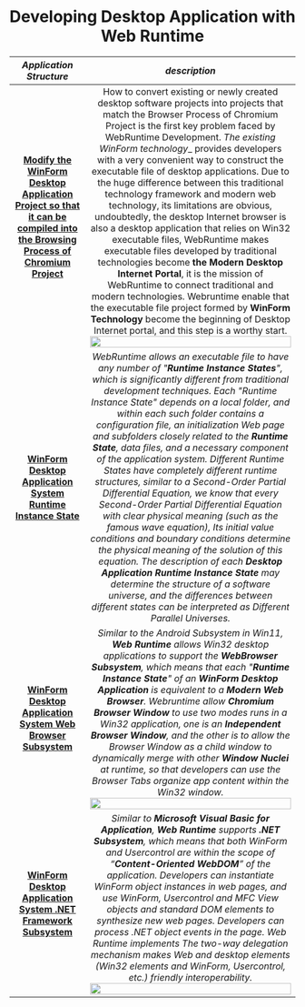 <div align=center>

# Developing  Desktop Application with Web Runtime
</div>
<div align=center>
  
| _Application Structure_       | _description_                                                                                                    |
| -- | ---------------------------------------------------------------------------------------------------------------- |
|  <div align=center>**[Modify the WinForm Desktop Application Project so that it can be compiled into the Browsing Process of Chromium Project](https://github.com/TangramDev/.github/blob/main/document/winformdev.md)**</div> |<div align=center>How to convert existing or newly created desktop software projects into projects that match the Browser Process of Chromium Project is the first key problem faced by WebRuntime Development. _The existing WinForm technology__ provides developers with a very convenient way to construct the executable file of desktop applications. Due to the huge difference between this traditional technology framework and modern web technology, its limitations are obvious, undoubtedly, the desktop Internet browser is also a desktop application that relies on Win32 executable files, WebRuntime makes executable files developed by traditional technologies become __the Modern Desktop Internet Portal__, it is the mission of WebRuntime to connect traditional and modern technologies. Webruntime enable that the executable file project formed by __WinForm Technology__ become the beginning of Desktop Internet portal, and this step is a worthy start.</div><div align=center><img src="https://user-images.githubusercontent.com/26355688/178513189-7108ee88-9bf4-4cca-bea4-ca2ee9a9a3a7.gif" width="100%"/></div>|
| <div align=center>**[WinForm Desktop Application System Runtime Instance State](https://github.com/TangramDev/.github/blob/main/document/mfcexe.md)**</div> |<div align=center>_WebRuntime allows an executable file to have any number of "__Runtime Instance States__", which is significantly different from traditional development techniques. Each "Runtime Instance State" depends on a local folder, and within each such folder contains a configuration file, an initialization Web page and subfolders closely related to the __Runtime State__, data files, and a necessary component of the application system. Different Runtime States have completely different runtime structures, similar to a Second-Order Partial Differential Equation, we know that every Second-Order Partial Differential Equation with clear physical meaning (such as the famous wave equation), Its initial value conditions and boundary conditions determine the physical meaning of the solution of this equation. The description of each __Desktop Application Runtime Instance State__ may determine the structure of a software universe, and the differences between different states can be interpreted as Different Parallel Universes._</div>|  
| <div align=center>**[WinForm Desktop Application System Web Browser Subsystem](https://github.com/TangramDev/.github/blob/main/document/mfcexe.md)**</div> |<div align=center>_Similar to the Android Subsystem in Win11, __Web Runtime__ allows Win32 desktop applications to support the __WebBrowser Subsystem__, which means that each "__Runtime Instance State__" of an __WinForm Desktop Application__ is equivalent to a __Modern Web Browser__. Webruntime allow __Chromium Browser Window__ to use two modes runs in a Win32 application, one is an __Independent Browser Window__, and the other is to allow the Browser Window as a child window to dynamically merge with other __Window Nuclei__ at runtime, so that developers can use the Browser Tabs organize app content within the Win32 window._</div><div align=center id="BrowserSystem"><img src="https://user-images.githubusercontent.com/26355688/178940820-9d5201d5-5e68-451b-9422-101a5e131980.gif" width="100%"/></div>|  
| <div align=center>**[WinForm Desktop Application System .NET Framework Subsystem](https://github.com/TangramDev/.github/blob/main/document/mfcexe.md)**</div> |<div align=center>_Similar to __Microsoft Visual Basic for Application__, __Web Runtime__ supports __.NET Subsystem__, which means that both WinForm and Usercontrol are  within the scope of “__Content-Oriented WebDOM__” of the application. Developers can instantiate WinForm object instances in web pages, and use WinForm, Usercontrol and MFC View objects and standard DOM elements to synthesize new web pages. Developers can process .NET object events in the page. Web Runtime implements The two-way delegation mechanism makes Web and desktop elements (Win32 elements and WinForm, Usercontrol, etc.) friendly interoperability._</div><div align=center id="webpage62"><img src="https://user-images.githubusercontent.com/26355688/178939412-b4fb3a5c-8a9f-4a48-96f6-2aca73ecdbd1.png" width="100%"/></div>|  
  
</div>
